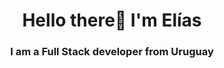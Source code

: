 <h1 align="center">Hello there👋 I'm Elías</h1>
<h3 align="center">I am a Full Stack developer from Uruguay</h3>
